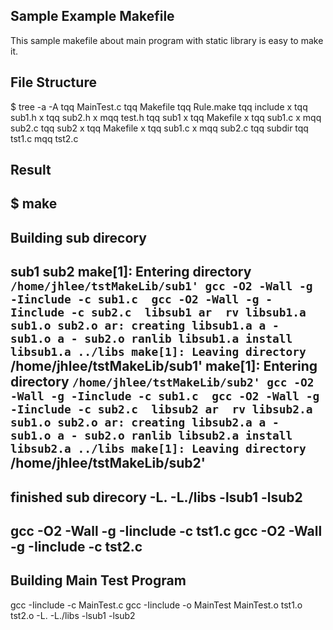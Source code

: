 ## Sample Example Makefile
This sample makefile about main program with static library is easy to make it.  


## File Structure 

$ tree -a -A
tqq MainTest.c
tqq Makefile
tqq Rule.make
tqq include
x   tqq sub1.h
x   tqq sub2.h
x   mqq test.h
tqq sub1
x   tqq Makefile
x   tqq sub1.c
x   mqq sub2.c
tqq sub2
x   tqq Makefile
x   tqq sub1.c
x   mqq sub2.c
tqq subdir
tqq tst1.c
mqq tst2.c

## Result 

$ make
---------------------------------
Building sub direcory
---------------------------------
sub1 sub2
make[1]: Entering directory `/home/jhlee/tstMakeLib/sub1'
gcc -O2 -Wall -g -Iinclude -c sub1.c 
gcc -O2 -Wall -g -Iinclude -c sub2.c 
libsub1
ar  rv libsub1.a sub1.o sub2.o
ar: creating libsub1.a
a - sub1.o
a - sub2.o
ranlib libsub1.a
install libsub1.a ../libs
make[1]: Leaving directory `/home/jhlee/tstMakeLib/sub1'
make[1]: Entering directory `/home/jhlee/tstMakeLib/sub2'
gcc -O2 -Wall -g -Iinclude -c sub1.c 
gcc -O2 -Wall -g -Iinclude -c sub2.c 
libsub2
ar  rv libsub2.a sub1.o sub2.o
ar: creating libsub2.a
a - sub1.o
a - sub2.o
ranlib libsub2.a
install libsub2.a ../libs
make[1]: Leaving directory `/home/jhlee/tstMakeLib/sub2'
---------------------------------
finished sub direcory
-L. -L./libs -lsub1 -lsub2
---------------------------------
gcc -O2 -Wall -g -Iinclude -c tst1.c 
gcc -O2 -Wall -g -Iinclude -c tst2.c 
---------------------------------
Building Main Test Program
---------------------------------
gcc -Iinclude -c MainTest.c
gcc -Iinclude -o MainTest MainTest.o  tst1.o tst2.o -L. -L./libs -lsub1 -lsub2

